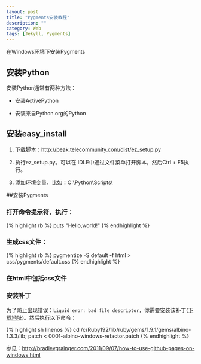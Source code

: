 ```yaml
---
layout: post
title: "Pygments安装教程"
description: ""
category: Web
tags: [Jekyll, Pygments]
---
```


在Windows环境下安装Pygments

## 安装Python

安装Python通常有两种方法：

- 安装ActivePython

- 安装来自Python.org的Python 

## 安装easy_install

1. 下载脚本：http://peak.telecommunity.com/dist/ez_setup.py

2. 执行ez_setup.py。可以在 IDLE中通过文件菜单打开脚本，然后Ctrl  + F5执行。

3. 添加环境变量，比如：C:\Python\Scripts\

##安装Pygments

### 打开命令提示符，执行：


{% highlight rb %}
puts "Hello,world!"
{% endhighlight %}

### 生成css文件：

{% highlight rb %}
pygmentize -S default -f html > css/pygments/default.css
{% endhighlight %}

### 在html中包括css文件

### 安装补丁

为了防止出现错误：`Liquid eror: bad file descriptor`，你需要安装该补丁([下载地址](https://gist.github.com/1185645))。然后执行以下命令：

{% highlight sh linenos %}
cd /c/Ruby192/lib/ruby/gems/1.9.1/gems/albino-1.3.3/lib; 
patch < 0001-albino-windows-refactor.patch
{% endhighlight %}

参见：http://bradleygrainger.com/2011/09/07/how-to-use-github-pages-on-windows.html
